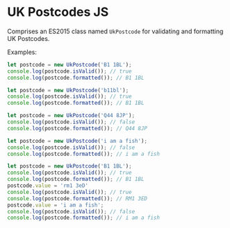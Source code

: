 # UK Postcodes JS

Comprises an ES2015 class named `UkPostcode` for validating and formatting UK Postcodes.
 
Examples:
 
```js
let postcode = new UkPostcode('B1 1BL');
console.log(postcode.isValid()); // true
console.log(postcode.formatted()); // B1 1BL
```
 
```js
let postcode = new UkPostcode('b11bl');
console.log(postcode.isValid()); // true
console.log(postcode.formatted()); // B1 1BL
```
 
```js
let postcode = new UkPostcode('Q44 8JP');
console.log(postcode.isValid()); // false
console.log(postcode.formatted()); // Q44 8JP
```
 
```js
let postcode = new UkPostcode('i am a fish');
console.log(postcode.isValid()); // false
console.log(postcode.formatted()); // i am a fish
```
 
```js
let postcode = new UkPostcode('B1 1BL');
console.log(postcode.isValid()); // true
console.log(postcode.formatted()); // B1 1BL
postcode.value = 'rm1 3eD'
console.log(postcode.isValid()); // true
console.log(postcode.formatted()); // RM1 3ED
postcode.value = 'i am a fish';
console.log(postcode.isValid()); // false
console.log(postcode.formatted()); // i am a fish
 ```